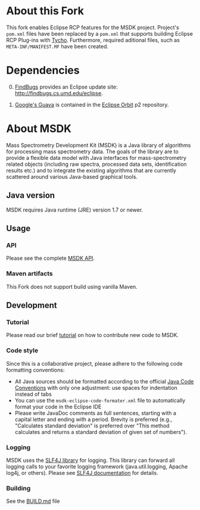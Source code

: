 # About this Fork

This fork enables Eclipse RCP features for the MSDK project.
Project's `pom.xml` files have been replaced by a `pom.xml` that supports building Eclipse RCP Plug-ins with [Tycho](https://eclipse.org/tycho/). Furthermore, required aditional files, such as `META-INF/MANIFEST.MF` have been created.

# Dependencies

0. [FindBugs](http://findbugs.sourceforge.net) provides an Eclipse update site:
    http://findbugs.cs.umd.edu/eclipse.
    
0. [Google's Guava](https://github.com/google/guava) is contained in the [Eclipse Orbit](http://download.eclipse.org/tools/orbit/downloads/) p2 repository.

# About MSDK

Mass Spectrometry Development Kit (MSDK) is a Java library of algorithms for processing mass spectrometry data. The goals of the library are to provide a flexible data model with Java interfaces for mass-spectrometry related objects (including raw spectra, processed data sets, identification results etc.) and to integrate the existing algorithms that are currently scattered around various Java-based graphical tools.

## Java version

MSDK requires Java runtime (JRE) version 1.7 or newer.


## Usage

### API

Please see the complete [MSDK API](http://msdk.github.io/api/).

### Maven artifacts

This Fork does not support build using vanilla Maven.

## Development


### Tutorial

Please read our brief [tutorial](https://msdk.github.io/pull-request-tutorial.html) on how to contribute new code to MSDK.

### Code style

Since this is a collaborative project, please adhere to the following code formatting conventions:
* All Java sources should be formatted according to the official [Java Code Conventions](http://www.oracle.com/technetwork/java/javase/documentation/codeconvtoc-136057.html) with only one adjustment: use spaces for indentation instead of tabs
* You can use the `msdk-eclipse-code-formater.xml` file to automatically format your code in the Eclipse IDE
* Please write JavaDoc comments as full sentences, starting with a capital letter and ending with a period. Brevity is preferred (e.g., "Calculates standard deviation" is preferred over "This method calculates and returns a standard deviation of given set of numbers").

### Logging

MSDK uses the [SLF4J library](http://www.slf4j.org) for logging. This library can forward all logging calls to your favorite logging framework (java.util.logging, Apache log4j, or others). Please see [SLF4J documentation](http://www.slf4j.org/docs.html) for details.

### Building 

See the [BUILD.md](BUILD.md) file

